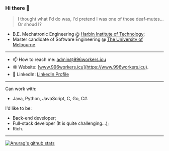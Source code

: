 ### Hi there 👋

> I thought what I'd do was, I'd pretend I was one of those deaf-mutes... Or shoud I?

- B.E. Mechatronic Engineering @ [Harbin Institute of Technology](http://www.hit.edu.cn);
- Master candidate of Software Engineering @ [The University of Melbourne](https://www.unimelb.edu.au). 

---

- 📫 How to reach me: admin@996workers.icu
- 🕸 Website: [www.996workers.icu](https://www.996workers.icu).
- 🐥 LinkedIn: [Linkedin Profile](https://www.linkedin.com/in/xiaotian-li-063821208/)

---

Can work with:
- Java, Python, JavaScript, C, Go, C#.

I'd like to be:
- Back-end developer;
- Full-stack developer (It is quite challenging...);
- Rich.

---
[![Anurag's github stats](https://github-readme-stats.vercel.app/api?username=Blackmesa-Canteen&show_icons=true&count_private=true)](https://github.com/Blackmesa-Canteen)



